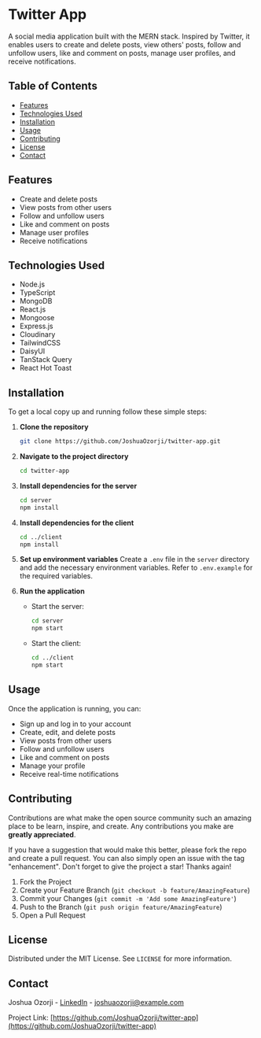 # Twitter App

A social media application built with the MERN stack. Inspired by Twitter, it enables users to create and delete posts, view others' posts, follow and unfollow users, like and comment on posts, manage user profiles, and receive notifications.

## Table of Contents

- [Features](#features)
- [Technologies Used](#technologies-used)
- [Installation](#installation)
- [Usage](#usage)
- [Contributing](#contributing)
- [License](#license)
- [Contact](#contact)

## Features

- Create and delete posts
- View posts from other users
- Follow and unfollow users
- Like and comment on posts
- Manage user profiles
- Receive notifications

## Technologies Used

- Node.js
- TypeScript
- MongoDB
- React.js
- Mongoose
- Express.js
- Cloudinary
- TailwindCSS
- DaisyUI
- TanStack Query
- React Hot Toast

## Installation

To get a local copy up and running follow these simple steps:

1. **Clone the repository**
   ```sh
   git clone https://github.com/JoshuaOzorji/twitter-app.git
   ```
2. **Navigate to the project directory**
   ```sh
   cd twitter-app
   ```
3. **Install dependencies for the server**
   ```sh
   cd server
   npm install
   ```
4. **Install dependencies for the client**
   ```sh
   cd ../client
   npm install
   ```
5. **Set up environment variables**
   Create a `.env` file in the `server` directory and add the necessary environment variables. Refer to `.env.example` for the required variables.

6. **Run the application**
   - Start the server:
     ```sh
     cd server
     npm start
     ```
   - Start the client:
     ```sh
     cd ../client
     npm start
     ```

## Usage

Once the application is running, you can:

- Sign up and log in to your account
- Create, edit, and delete posts
- View posts from other users
- Follow and unfollow users
- Like and comment on posts
- Manage your profile
- Receive real-time notifications

## Contributing

Contributions are what make the open source community such an amazing place to be learn, inspire, and create. Any contributions you make are **greatly appreciated**.

If you have a suggestion that would make this better, please fork the repo and create a pull request. You can also simply open an issue with the tag "enhancement".
Don't forget to give the project a star! Thanks again!

1. Fork the Project
2. Create your Feature Branch (`git checkout -b feature/AmazingFeature`)
3. Commit your Changes (`git commit -m 'Add some AmazingFeature'`)
4. Push to the Branch (`git push origin feature/AmazingFeature`)
5. Open a Pull Request

## License

Distributed under the MIT License. See `LICENSE` for more information.

## Contact

Joshua Ozorji - [LinkedIn](https://www.linkedin.com/in/joshua-ozorji) - joshuaozorji@example.com

Project Link: [https://github.com/JoshuaOzorji/twitter-app](https://github.com/JoshuaOzorji/twitter-app)
